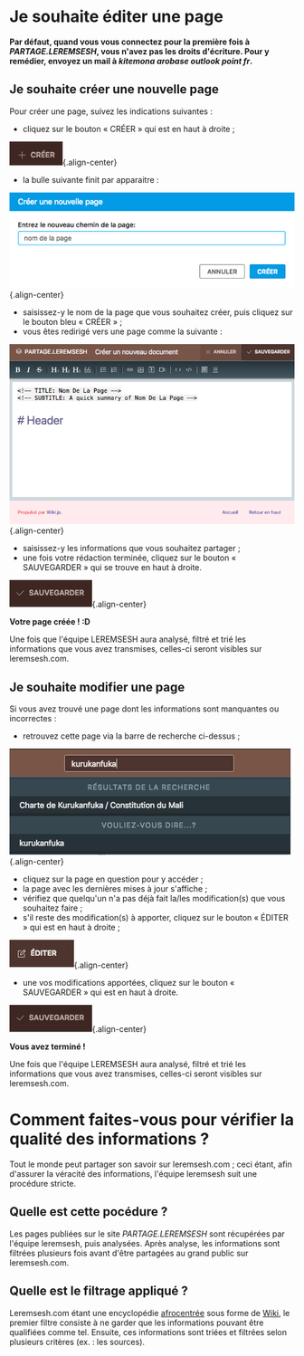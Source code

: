 <!-- TITLE: Foire Aux Questions (F.A.Q.) -->
<!-- SUBTITLE: Vous avez des questions ? Nous avons la réponse. -->

# Je souhaite éditer une page
**Par défaut, quand vous vous connectez pour la première fois à *PARTAGE.LEREMSESH*, vous n'avez pas les droits d'écriture. Pour y remédier, envoyez un mail à *kitemona arobase outlook point fr*.**

## Je souhaite créer une nouvelle page
Pour créer une page, suivez les indications suivantes :

* cliquez sur le bouton « CRÉER » qui est en haut à droite ;

![Boutoncreer Partage Leremsesh](/uploads/interface-web-leremsesh/boutoncreer-partage-leremsesh.png "Bouton CRÉER"){.align-center}

* la bulle suivante finit par apparaitre :

![Creer Page](/uploads/interface-web-leremsesh/creer-page.png "Creer Page"){.align-center}

* saisissez-y le nom de la page que vous souhaitez créer, puis cliquez sur le bouton bleu « CRÉER » ;
* vous êtes redirigé vers une page comme la suivante :

![Crea Nouveaudoc](/uploads/interface-web-leremsesh/crea-nouveaudoc.png "Editeur d'un nouveau document"){.align-center}

* saisissez-y les informations que vous souhaitez partager ;
* une fois votre rédaction terminée, cliquez sur le bouton « SAUVEGARDER » qui se trouve en haut à droite.

![Boutonsauvegarder Partage Leremsesh](/uploads/interface-web-leremsesh/boutonsauvegarder-partage-leremsesh.png "Bouton sauvegarder"){.align-center}

**Votre page créée ! :D**

Une fois que l'équipe LEREMSESH aura analysé, filtré et trié les informations que vous avez transmises, celles-ci seront visibles sur leremsesh.com.

## Je souhaite modifier une page
Si vous avez trouvé une page dont les informations sont manquantes ou incorrectes :

* retrouvez cette page via la barre de recherche ci-dessus ;

![Recherche Partage Leremsesh](/uploads/interface-web-leremsesh/recherche-partage-leremsesh.png "Exemple de recherche"){.align-center}

* cliquez sur la page en question pour y accéder ;
* la page avec les dernières mises à jour s'affiche ;
* vérifiez que quelqu'un n'a pas déjà fait la/les modification(s) que vous souhaitez faire ;
* s'il reste des modification(s) à apporter, cliquez sur le bouton « ÉDITER » qui est en haut à droite ;

![Boutonediter Partage Leremsesh](/uploads/interface-web-leremsesh/boutonediter-partage-leremsesh.png "Boutonediter Partage Leremsesh"){.align-center}

* une vos modifications apportées, cliquez sur le bouton « SAUVEGARDER » qui est en haut à droite.

![Boutonsauvegarder Partage Leremsesh](/uploads/interface-web-leremsesh/boutonsauvegarder-partage-leremsesh.png "Bouton sauvegarder"){.align-center}

**Vous avez terminé !**

Une fois que l'équipe LEREMSESH aura analysé, filtré et trié les informations que vous avez transmises, celles-ci seront visibles sur leremsesh.com.

# Comment faites-vous pour vérifier la qualité des informations ?
Tout le monde peut partager son savoir sur leremsesh.com ; ceci étant, afin d'assurer la véracité des informations, l'équipe leremsesh suit une procédure stricte.

## Quelle est cette pocédure ?
Les pages publiées sur le site *PARTAGE.LEREMSESH* sont récupérées par l'équipe leremsesh, puis analysées.
Après analyse, les informations sont filtrées plusieurs fois avant d'être partagées au grand public sur leremsesh.com.

## Quelle est le filtrage appliqué ?
Leremsesh.com étant une encyclopédie [afrocentrée](http://leremsesh.com/ideologie/afrocentricite) sous forme de [Wiki](https://fr.wikipedia.org/wiki/Wiki), le premier filtre consiste à ne garder que les informations pouvant être qualifiées comme tel.
Ensuite, ces informations sont triées et filtrées selon plusieurs critères (ex. : les sources).
